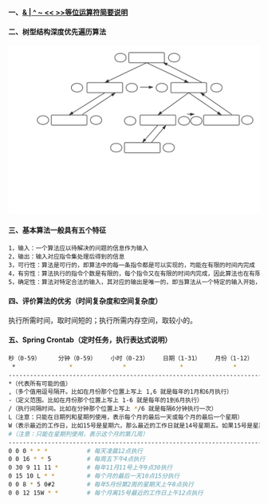 #### 一、[& | ^ ~ << >>等位运算符简要说明][1]
#### 二、树型结构深度优先遍历算法
![object](https://github.com/firechiang/data-structure-test/blob/master/image/depth-first-tree.svg)
#### 三、基本算法一般具有五个特征
```bash
1，输入：一个算法应以待解决的问题的信息作为输入
2，输出：输入对应指令集处理后得到的信息
3，可行性：算法是可行的，即算法中的每一条指令都是可以实现的，均能在有限的时间内完成
4，有穷性：算法执行的指令个数是有限的，每个指令又在有限的时间内完成，因此算法也在有限的时间内完成
5，确定性：算法对特定合法的输入，其对应的输出是唯一的，即当算法从一个特定的输入开始，多次执行同意指令集结果总是相同的
```
#### 四、评价算法的优劣（时间复杂度和空间复杂度）
执行所需时间，取时间短的；执行所需内存空间，取较小的。


#### 五、Spring Crontab（定时任务，执行表达式说明） 
```bash
秒（0-59）     分钟（0-59）    小时（0-23）    日期（1-31）    月份（1-12）    星期（0-6）    年份（可选，就是可以不填）  
 *               *              *               *              *              *             *
---------------------------------------------------------------------------------------------------
*（代表所有可能的值）
,（多个值用逗号隔开。比如在月份那个位置上写上 1,6 就是每年的1月和6月执行）   
-（定义范围。比如在月份那个位置上写上 1-6 就是每年的1到6月执行）
/（执行间隔时间。比如在分钟那个位置上写上 */6 就是每隔6分钟执行一次）
L（注意：只能在日期列和星期列使用，表示每个月的最后一天或每个月的最后一个星期）
W（表示最近的工作日，比如15号是星期六，那么最近的工作日就是14号星期五。如果15号是星期日，那么最近的工作日就是16号星期一）
#（注意：只能在星期列使用，表示这个月的第几周）
---------------------------------------------------------------------------------------------------
0 0 0 * * *           # 每天凌晨12点执行
0 0 16 * * 5          # 每周五下午4点执行
0 30 9 11 11 *        # 每年11月11号上午9点30执行
0 15 10 L * *         # 每个月的最后一天10点15分执行
0 0 8 * 5 0#2         # 每年5月份第2周的星期天上午8点执行
0 0 12 15W * *        # 每个月离15号最近的工作日上午12点执行
```

[1]: https://github.com/firechiang/data-structure-test/tree/master/docs/bit-operation-desc.md
